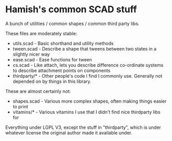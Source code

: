 # Hamish's common SCAD stuff

A bunch of utilities / common shapes / common third party libs.

These files are moderately stable:

- utils.scad - Basic shorthand and utility methods
- tween.scad - Describe a shape that tweens between two states in a slightly nicer way
- ease.scad - Ease functions for tween
- cs.scad - Like attach, lets you describe difference co-ordinate systems to describe attachment points on components
- thirdparty/* - Other people's code I find I commonly use. Generally not depended on by things in this library.

These are almost certainly not:

- shapes.scad - Various more complex shapes, often making things easier to print
- vitamins/* - Various vitamins I use that I didn't find nice thirdparty libs for

Everything under LGPL V3, except the stuff in "thirdparty", which is under
whatever license the original author made it available under.